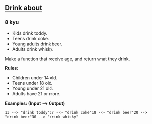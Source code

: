 <h2><a href=https://www.codewars.com/kata/56170e844da7c6f647000063/train/csharp target="_blank">Drink about</a></h2><h3>8 kyu</h3><ul><li>Kids drink toddy.</li><li>Teens drink coke.</li><li>Young adults drink beer.</li><li>Adults drink whisky.</li></ul><p>Make a function that receive age, and return what they drink.</p><p><strong>Rules:</strong></p><ul><li>Children under 14 old.</li><li>Teens under 18 old.</li><li>Young under 21 old.</li><li>Adults have 21 or more.</li></ul><p><strong>Examples: (Input --&gt; Output)</strong></p><pre><code>13 --&gt; "drink toddy"17 --&gt; "drink coke"18 --&gt; "drink beer"20 --&gt; "drink beer"30 --&gt; "drink whisky"</code></pre>